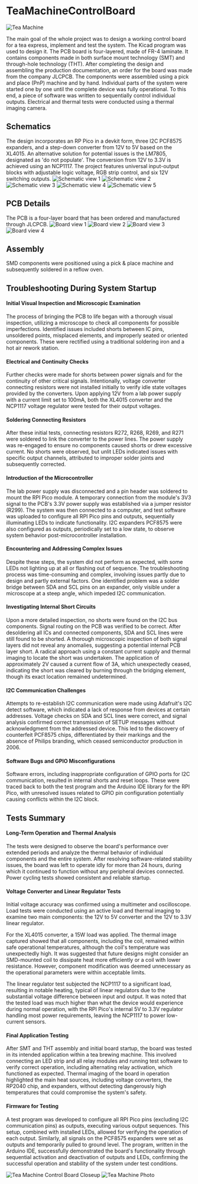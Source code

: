 # TeaMachineControlBoard
![Tea Machine](imagesAndVideos/teaMachine.png)

The main goal of the whole project was to design a working control board for a
tea express, implement and test the system. The Kicad program was used to design it.
The PCB board is four-layered, made of FR-4 laminate. It contains components
made in both surface mount technology (SMT) and through-hole technology (THT).
After completing the design and assembling the production documentation, an order for
the board was made from the company JLCPCB. The components were assembled
using a pick and place (PnP) machine and by hand. Individual parts of the system were
started one by one until the complete device was fully operational. To this end, a piece
of software was written to sequentially control individual outputs. Electrical and
thermal tests were conducted using a thermal imaging camera.

## Schematics

The design incorporates an RP Pico in a devkit form, three I2C PCF8575 expanders, and a step-down converter from 12V to 5V based on the XL4015. An alternative solution for potential issues is the LM7805, designated as 'do not populate'. The conversion from 12V to 3.3V is achieved using an NCP1117. The project features universal input-output blocks with adjustable logic voltage, RGB strip control, and six 12V switching outputs.
![Schematic view 1](imagesAndVideos/schematic1.png)
![Schematic view 2](imagesAndVideos/schematic2.png)
![Schematic view 3](imagesAndVideos/schematic3.png)
![Schematic view 4](imagesAndVideos/schematic4.png)
![Schematic view 5](imagesAndVideos/schematic5.png)

## PCB Details

The PCB is a four-layer board that has been ordered and manufactured through JLCPCB.
![Board view 1](imagesAndVideos/board1.png)
![Board view 2](imagesAndVideos/board2.png)
![Board view 3](imagesAndVideos/board3.png)
![Board view 4](imagesAndVideos/board4.png)

## Assembly

SMD components were positioned using a pick & place machine and subsequently soldered in a reflow oven.

## Troubleshooting During System Startup

#### Initial Visual Inspection and Microscopic Examination

The process of bringing the PCB to life began with a thorough visual inspection, utilizing a microscope to check all components for possible imperfections. Identified issues included shorts between IC pins, unsoldered points, misplaced elements, and improperly seated or oriented components. These were rectified using a traditional soldering iron and a hot air rework station.

#### Electrical and Continuity Checks

Further checks were made for shorts between power signals and for the continuity of other critical signals. Intentionally, voltage converter connecting resistors were not installed initially to verify idle state voltages provided by the converters. Upon applying 12V from a lab power supply with a current limit set to 100mA, both the XL4015 converter and the NCP1117 voltage regulator were tested for their output voltages.

#### Soldering Connecting Resistors

After these initial tests, connecting resistors R272, R268, R269, and R271 were soldered to link the converter to the power lines. The power supply was re-engaged to ensure no components caused shorts or drew excessive current. No shorts were observed, but unlit LEDs indicated issues with specific output channels, attributed to improper solder joints and subsequently corrected.

#### Introduction of the Microcontroller

The lab power supply was disconnected and a pin header was soldered to mount the RPI Pico module. A temporary connection from the module's 3V3 signal to the PCB's 3.3V power supply was established via a jumper resistor (R299). The system was then connected to a computer, and test software was uploaded to configure all RPI Pico pins and outputs, sequentially illuminating LEDs to indicate functionality. I2C expanders PCF8575 were also configured as outputs, periodically set to a low state, to observe system behavior post-microcontroller installation.

#### Encountering and Addressing Complex Issues

Despite these steps, the system did not perform as expected, with some LEDs not lighting up at all or flashing out of sequence. The troubleshooting process was time-consuming and complex, involving issues partly due to design and partly external factors. One identified problem was a solder bridge between SDA and SCL pins on an expander, only visible under a microscope at a steep angle, which impeded I2C communication.

#### Investigating Internal Short Circuits

Upon a more detailed inspection, no shorts were found on the I2C bus components. Signal routing on the PCB was verified to be correct. After desoldering all ICs and connected components, SDA and SCL lines were still found to be shorted. A thorough microscopic inspection of both signal layers did not reveal any anomalies, suggesting a potential internal PCB layer short. A radical approach using a constant current supply and thermal imaging to locate the short was undertaken. The application of approximately 2V caused a current flow of 3A, which unexpectedly ceased, indicating the short was cleared by burning through the bridging element, though its exact location remained undetermined.

#### I2C Communication Challenges

Attempts to re-establish I2C communication were made using Adafruit's I2C detect software, which indicated a lack of response from devices at certain addresses. Voltage checks on SDA and SCL lines were correct, and signal analysis confirmed correct transmission of SETUP messages without acknowledgment from the addressed device. This led to the discovery of counterfeit PCF8575 chips, differentiated by their markings and the absence of Philips branding, which ceased semiconductor production in 2006.

#### Software Bugs and GPIO Misconfigurations

Software errors, including inappropriate configuration of GPIO ports for I2C communication, resulted in internal shorts and reset loops. These were traced back to both the test program and the Arduino IDE library for the RPI Pico, with unresolved issues related to GPIO pin configuration potentially causing conflicts within the I2C block.

## Tests Summary

#### Long-Term Operation and Thermal Analysis

The tests were designed to observe the board's performance over extended periods and analyze the thermal behavior of individual components and the entire system. After resolving software-related stability issues, the board was left to operate idly for more than 24 hours, during which it continued to function without any peripheral devices connected. Power cycling tests showed consistent and reliable startup.

#### Voltage Converter and Linear Regulator Tests

Initial voltage accuracy was confirmed using a multimeter and oscilloscope. Load tests were conducted using an active load and thermal imaging to examine two main components: the 12V to 5V converter and the 12V to 3.3V linear regulator.

For the XL4015 converter, a 15W load was applied. The thermal image captured showed that all components, including the coil, remained within safe operational temperatures, although the coil's temperature was unexpectedly high. It was suggested that future designs might consider an SMD-mounted coil to dissipate heat more efficiently or a coil with lower resistance. However, component modification was deemed unnecessary as the operational parameters were within acceptable limits.

The linear regulator test subjected the NCP1117 to a significant load, resulting in notable heating, typical of linear regulators due to the substantial voltage difference between input and output. It was noted that the tested load was much higher than what the device would experience during normal operation, with the RPI Pico's internal 5V to 3.3V regulator handling most power requirements, leaving the NCP1117 to power low-current sensors.

#### Final Application Testing

After SMT and THT assembly and initial board startup, the board was tested in its intended application within a tea brewing machine. This involved connecting an LED strip and all relay modules and running test software to verify correct operation, including alternating relay activation, which functioned as expected. Thermal imaging of the board in operation highlighted the main heat sources, including voltage converters, the RP2040 chip, and expanders, without detecting dangerously high temperatures that could compromise the system's safety.

#### Firmware for Testing

A test program was developed to configure all RPI Pico pins (excluding I2C communication pins) as outputs, executing various output sequences. This setup, combined with installed LEDs, allowed for verifying the operation of each output. Similarly, all signals on the PCF8575 expanders were set as outputs and temporarily pulled to ground level. The program, written in the Arduino IDE, successfully demonstrated the board's functionality through sequential activation and deactivation of outputs and LEDs, confirming the successful operation and stability of the system under test conditions.

![Tea Machine Control Board Closeup](imagesAndVideos/teaMachine_ctrlBoard_closeup.png)
![Tea Machine Photo](imagesAndVideos/teaMachine_photo.png)

